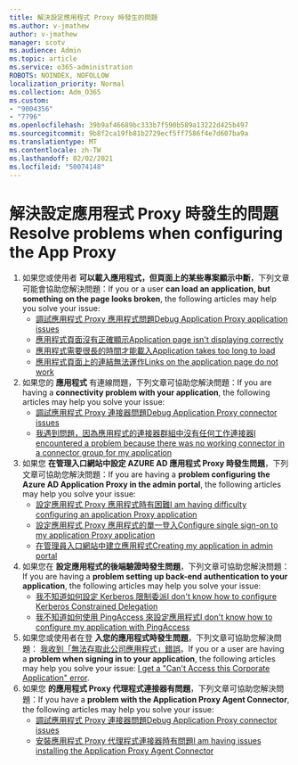 ```yaml
---
title: 解決設定應用程式 Proxy 時發生的問題
ms.author: v-jmathew
author: v-jmathew
manager: scotv
ms.audience: Admin
ms.topic: article
ms.service: o365-administration
ROBOTS: NOINDEX, NOFOLLOW
localization_priority: Normal
ms.collection: Adm_O365
ms.custom:
- "9004356"
- "7796"
ms.openlocfilehash: 39b9af46689bc333b7f590b589a13222d425b497
ms.sourcegitcommit: 9b8f2ca19fb81b2729ecf5ff7586f4e7d607ba9a
ms.translationtype: MT
ms.contentlocale: zh-TW
ms.lasthandoff: 02/02/2021
ms.locfileid: "50074148"
---
```

# <a name="resolve-problems-when-configuring-the-app-proxy"></a><span data-ttu-id="92002-102">解決設定應用程式 Proxy 時發生的問題</span><span class="sxs-lookup"><span data-stu-id="92002-102">Resolve problems when configuring the App Proxy</span></span>

1. <span data-ttu-id="92002-103">如果您或使用者 **可以載入應用程式，但頁面上的某些專案顯示中斷**，下列文章可能會協助您解決問題：</span><span class="sxs-lookup"><span data-stu-id="92002-103">If you or a user **can load an application, but something on the page looks broken**, the following articles may help you solve your issue:</span></span>
    - [<span data-ttu-id="92002-104">調試應用程式 Proxy 應用程式問題</span><span class="sxs-lookup"><span data-stu-id="92002-104">Debug Application Proxy application issues</span></span>](https://docs.microsoft.com/azure/active-directory/manage-apps/application-proxy-debug-apps)
    - [<span data-ttu-id="92002-105">應用程式頁面沒有正確顯示</span><span class="sxs-lookup"><span data-stu-id="92002-105">Application page isn't displaying correctly</span></span>](https://docs.microsoft.com/azure/active-directory/application-proxy-page-appearance-broken-problem)
    - [<span data-ttu-id="92002-106">應用程式需要很長的時間才能載入</span><span class="sxs-lookup"><span data-stu-id="92002-106">Application takes too long to load</span></span>](https://docs.microsoft.com/azure/active-directory/application-proxy-page-load-speed-problem)
    - [<span data-ttu-id="92002-107">應用程式頁面上的連結無法運作</span><span class="sxs-lookup"><span data-stu-id="92002-107">Links on the application page do not work</span></span>](https://docs.microsoft.com/azure/active-directory/application-proxy-page-links-broken-problem)
2. <span data-ttu-id="92002-108">如果您的 **應用程式** 有連線問題，下列文章可協助您解決問題：</span><span class="sxs-lookup"><span data-stu-id="92002-108">If you are having a **connectivity problem with your application**, the following articles may help you solve your issue:</span></span>
    - [<span data-ttu-id="92002-109">調試應用程式 Proxy 連接器問題</span><span class="sxs-lookup"><span data-stu-id="92002-109">Debug Application Proxy connector issues</span></span>](https://docs.microsoft.com/azure/active-directory/manage-apps/application-proxy-debug-connectors)
    - [<span data-ttu-id="92002-110">我遇到問題，因為應用程式的連接器群組中沒有任何工作連接器</span><span class="sxs-lookup"><span data-stu-id="92002-110">I encountered a problem because there was no working connector in a connector group for my application</span></span>](https://docs.microsoft.com/azure/active-directory/application-proxy-connectivity-no-working-connector)
3. <span data-ttu-id="92002-111">如果您 **在管理入口網站中設定 AZURE AD 應用程式 Proxy 時發生問題**，下列文章可協助您解決問題：</span><span class="sxs-lookup"><span data-stu-id="92002-111">If you are having a **problem configuring the Azure AD Application Proxy in the admin portal**, the following articles may help you solve your issue:</span></span>
    - [<span data-ttu-id="92002-112">設定應用程式 Proxy 應用程式時有困難</span><span class="sxs-lookup"><span data-stu-id="92002-112">I am having difficulty configuring an application Proxy application</span></span>](https://docs.microsoft.com/azure/active-directory/application-proxy-config-how-to)
    - [<span data-ttu-id="92002-113">設定應用程式 Proxy 應用程式的單一登入</span><span class="sxs-lookup"><span data-stu-id="92002-113">Configure single sign-on to my application Proxy application</span></span>](https://docs.microsoft.com/azure/active-directory/application-proxy-config-sso-how-to)
    - [<span data-ttu-id="92002-114">在管理員入口網站中建立應用程式</span><span class="sxs-lookup"><span data-stu-id="92002-114">Creating my application in admin portal</span></span>](https://docs.microsoft.com/azure/active-directory/application-proxy-config-problem)
4. <span data-ttu-id="92002-115">如果您在 **設定應用程式的後端驗證時發生問題**，下列文章可協助您解決問題：</span><span class="sxs-lookup"><span data-stu-id="92002-115">If you are having a **problem setting up back-end authentication to your application**, the following articles may help you solve your issue:</span></span>
    - [<span data-ttu-id="92002-116">我不知道如何設定 Kerberos 限制委派</span><span class="sxs-lookup"><span data-stu-id="92002-116">I don't know how to configure Kerberos Constrained Delegation</span></span>](https://docs.microsoft.com/azure/active-directory/application-proxy-back-end-kerberos-constrained-delegation-how-to)
    - [<span data-ttu-id="92002-117">我不知道如何使用 PingAccess 來設定應用程式</span><span class="sxs-lookup"><span data-stu-id="92002-117">I don't know how to configure my application with PingAccess</span></span>](https://docs.microsoft.com/azure/active-directory/application-proxy-back-end-ping-access-how-to)
5. <span data-ttu-id="92002-118">如果您或使用者在登 **入您的應用程式時發生問題**，下列文章可協助您解決問題： [我收到「無法存取此公司應用程式」錯誤](https://docs.microsoft.com/azure/active-directory/application-proxy-sign-in-bad-gateway-timeout-error)。</span><span class="sxs-lookup"><span data-stu-id="92002-118">If you or a user are having a **problem when signing in to your application**, the following articles may help you solve your issue: [I get a "Can't Access this Corporate Application" error](https://docs.microsoft.com/azure/active-directory/application-proxy-sign-in-bad-gateway-timeout-error).</span></span>
6. <span data-ttu-id="92002-119">如果您 **的應用程式 Proxy 代理程式連接器有問題**，下列文章可協助您解決問題：</span><span class="sxs-lookup"><span data-stu-id="92002-119">If you have a **problem with the Application Proxy Agent Connector**, the following articles may help you solve your issue:</span></span>
    - [<span data-ttu-id="92002-120">調試應用程式 Proxy 連接器問題</span><span class="sxs-lookup"><span data-stu-id="92002-120">Debug Application Proxy connector issues</span></span>](https://docs.microsoft.com/azure/active-directory/manage-apps/application-proxy-debug-connectors)
    - [<span data-ttu-id="92002-121">安裝應用程式 Proxy 代理程式連接器時有問題</span><span class="sxs-lookup"><span data-stu-id="92002-121">I am having issues installing the Application Proxy Agent Connector</span></span>](https://docs.microsoft.com/azure/active-directory/application-proxy-connector-installation-problem)
